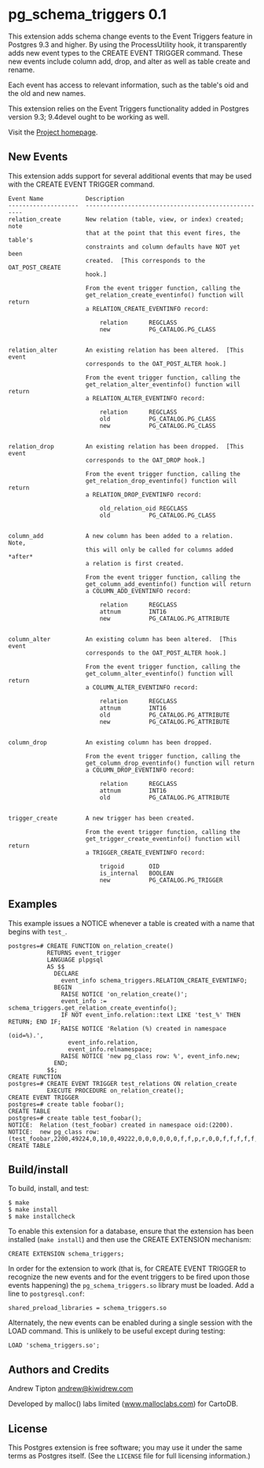 pg\_schema\_triggers 0.1
========================
This extension adds schema change events to the Event Triggers feature in
Postgres 9.3 and higher.  By using the ProcessUtility hook, it transparently
adds new event types to the CREATE EVENT TRIGGER command.  These new events
include column add, drop, and alter as well as table create and rename.

Each event has access to relevant information, such as the table's oid and
the old and new names.

This extension relies on the Event Triggers functionality added in Postgres
version 9.3;  9.4devel ought to be working as well.

Visit the [Project homepage](http://code.malloclabs.com/pg_schema_triggers).


New Events
----------
This extension adds support for several additional events that may be used with
the CREATE EVENT TRIGGER command.

    Event Name            Description
    --------------------  ----------------------------------------------------
    relation_create       New relation (table, view, or index) created;  note
                          that at the point that this event fires, the table's
                          constraints and column defaults have NOT yet been
                          created.  [This corresponds to the OAT_POST_CREATE
                          hook.]

                          From the event trigger function, calling the
                          get_relation_create_eventinfo() function will return
                          a RELATION_CREATE_EVENTINFO record: 

                              relation      REGCLASS
                              new			PG_CATALOG.PG_CLASS


    relation_alter        An existing relation has been altered.  [This event
    					  corresponds to the OAT_POST_ALTER hook.]

                          From the event trigger function, calling the
                          get_relation_alter_eventinfo() function will return
                          a RELATION_ALTER_EVENTINFO record: 

                              relation      REGCLASS
                              old			PG_CATALOG.PG_CLASS
                              new			PG_CATALOG.PG_CLASS


    relation_drop         An existing relation has been dropped.  [This event
    					  corresponds to the OAT_DROP hook.]

                          From the event trigger function, calling the
                          get_relation_drop_eventinfo() function will return
                          a RELATION_DROP_EVENTINFO record: 

                              old_relation_oid REGCLASS
                              old			PG_CATALOG.PG_CLASS


    column_add            A new column has been added to a relation.  Note,
                          this will only be called for columns added *after*
                          a relation is first created.

                          From the event trigger function, calling the
                          get_column_add_eventinfo() function will return
                          a COLUMN_ADD_EVENTINFO record: 

                              relation      REGCLASS
                              attnum		INT16
                              new			PG_CATALOG.PG_ATTRIBUTE


    column_alter          An existing column has been altered.  [This event
    					  corresponds to the OAT_POST_ALTER hook.]

                          From the event trigger function, calling the
                          get_column_alter_eventinfo() function will return
                          a COLUMN_ALTER_EVENTINFO record: 

                              relation      REGCLASS
                              attnum		INT16
                              old			PG_CATALOG.PG_ATTRIBUTE
                              new			PG_CATALOG.PG_ATTRIBUTE


    column_drop           An existing column has been dropped.

                          From the event trigger function, calling the
                          get_column_drop_eventinfo() function will return
                          a COLUMN_DROP_EVENTINFO record: 

                              relation      REGCLASS
                              attnum		INT16
                              old			PG_CATALOG.PG_ATTRIBUTE


    trigger_create        A new trigger has been created.

                          From the event trigger function, calling the
                          get_trigger_create_eventinfo() function will return
                          a TRIGGER_CREATE_EVENTINFO record: 

                              trigoid       OID
                              is_internal   BOOLEAN
                              new			PG_CATALOG.PG_TRIGGER


Examples
--------
This example issues a NOTICE whenever a table is created with a name that
begins with `test_`.

    postgres=# CREATE FUNCTION on_relation_create()
               RETURNS event_trigger
               LANGUAGE plpgsql
               AS $$
                 DECLARE
                   event_info schema_triggers.RELATION_CREATE_EVENTINFO;
                 BEGIN
                   RAISE NOTICE 'on_relation_create()';
                   event_info := schema_triggers.get_relation_create_eventinfo();
                   IF NOT event_info.relation::text LIKE 'test_%' THEN RETURN; END IF;
                   RAISE NOTICE 'Relation (%) created in namespace (oid=%).',
                     event_info.relation,
                     event_info.relnamespace;
                   RAISE NOTICE 'new pg_class row: %', event_info.new;
                 END;
               $$;
    CREATE FUNCTION
    postgres=# CREATE EVENT TRIGGER test_relations ON relation_create
               EXECUTE PROCEDURE on_relation_create();
    CREATE EVENT TRIGGER
    postgres=# create table foobar();
    CREATE TABLE
    postgres=# create table test_foobar();
    NOTICE:  Relation (test_foobar) created in namespace oid:(2200).
    NOTICE:  new pg_class row: (test_foobar,2200,49224,0,10,0,49222,0,0,0,0,0,0,f,f,p,r,0,0,f,f,f,f,f,t,924,1,,)
    CREATE TABLE


Build/install
-------------
To build, install, and test:

    $ make
    $ make install
    $ make installcheck

To enable this extension for a database, ensure that the extension has been
installed (`make install`) and then use the CREATE EXTENSION mechanism:

    CREATE EXTENSION schema_triggers;

In order for the extension to work (that is, for CREATE EVENT TRIGGER to
recognize the new events and for the event triggers to be fired upon those
events happening) the `pg_schema_triggers.so` library must be loaded.  Add
a line to `postgresql.conf`:

    shared_preload_libraries = schema_triggers.so

Alternately, the new events can be enabled during a single session with the
LOAD command.  This is unlikely to be useful except during testing:

    LOAD 'schema_triggers.so';


Authors and Credits
-------------------
Andrew Tipton       andrew@kiwidrew.com

Developed by malloc() labs limited (www.malloclabs.com) for CartoDB.


License
-------
This Postgres extension is free software;  you may use it under the same terms
as Postgres itself.  (See the `LICENSE` file for full licensing information.)
